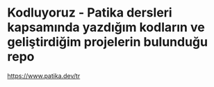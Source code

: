 # Kodluyoruz - Patika dersleri kapsamında yazdığım kodların ve geliştirdiğim projelerin bulunduğu repo
https://www.patika.dev/tr

